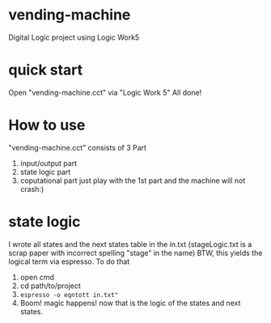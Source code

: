 # vending-machine
Digital Logic project using Logic Work5

# quick start
Open "vending-machine.cct" via "Logic Work 5"
All done!

# How to use
"vending-machine.cct" consists of 3 Part 
  1. input/output part
  2. state logic part
  3. coputational part
 just play with the 1st part and the machine will not crash:)

# state logic
I wrote all states and the next states table in the in.txt (stageLogic.txt is a scrap paper with incorrect spelling "stage" in the name)
BTW, this yields the logical term via espresso.
To do that
  1. open cmd
  2. cd path/to/project
  3. ```espresso -o eqntott in.txt"```
  4. Boom! magic happens! now that is the logic of the states and next states.
